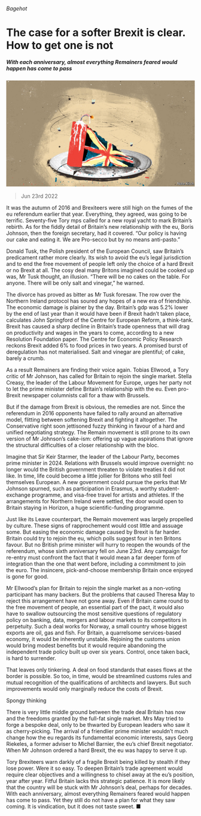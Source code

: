 ###### Bagehot

# The case for a softer Brexit is clear. How to get one is not 

##### With each anniversary, almost everything Remainers feared would happen has come to pass 

![image](images/20220625_BRD000.jpg) 

> Jun 23rd 2022 

It was the autumn of 2016 and Brexiteers were still high on the fumes of the eu referendum earlier that year. Everything, they agreed, was going to be terrific. Seventy-five Tory mps called for a new royal yacht to mark Britain’s rebirth. As for the fiddly detail of Britain’s new relationship with the eu, Boris Johnson, then the foreign secretary, had it covered. “Our policy is having our cake and eating it. We are Pro-secco but by no means anti-pasto.” 

Donald Tusk, the Polish president of the European Council, saw Britain’s predicament rather more clearly. Its wish to avoid the eu’s legal jurisdiction and to end the free movement of people left only the choice of a hard Brexit or no Brexit at all. The cosy deal many Britons imagined could be cooked up was, Mr Tusk thought, an illusion. “There will be no cakes on the table. For anyone. There will be only salt and vinegar,” he warned. 

The divorce has proved as bitter as Mr Tusk foresaw. The row over the Northern Ireland protocol has soured any hopes of a new era of friendship. The economic damage is plainer by the day. Britain’s gdp was 5.2% lower by the end of last year than it would have been if Brexit hadn’t taken place, calculates John Springford of the Centre for European Reform, a think-tank. Brexit has caused a sharp decline in Britain’s trade openness that will drag on productivity and wages in the years to come, according to a new Resolution Foundation paper. The Centre for Economic Policy Research reckons Brexit added 6% to food prices in two years. A promised burst of deregulation has not materialised. Salt and vinegar are plentiful; of cake, barely a crumb.

As a result Remainers are finding their voice again. Tobias Ellwood, a Tory critic of Mr Johnson, has called for Britain to rejoin the single market. Stella Creasy, the leader of the Labour Movement for Europe, urges her party not to let the prime minister define Britain’s relationship with the eu. Even pro-Brexit newspaper columnists call for a thaw with Brussels.

But if the damage from Brexit is obvious, the remedies are not. Since the referendum in 2016 opponents have failed to rally around an alternative model, flitting between softening Brexit and fighting it altogether. The Conservative right soon jettisoned fuzzy thinking in favour of a hard and unified negotiating strategy. The Remain movement is still prone to its own version of Mr Johnson’s cake-ism: offering up vague aspirations that ignore the structural difficulties of a closer relationship with the bloc.

Imagine that Sir Keir Starmer, the leader of the Labour Party, becomes prime minister in 2024. Relations with Brussels would improve overnight: no longer would the British government threaten to violate treaties it did not like. In time, life could become a little jollier for Britons who still feel themselves European. A new government could pursue the perks that Mr Johnson spurned, such as participation in Erasmus, a worthy student-exchange programme, and visa-free travel for artists and athletes. If the arrangements for Northern Ireland were settled, the door would open to Britain staying in Horizon, a huge scientific-funding programme. 

Just like its Leave counterpart, the Remain movement was largely propelled by culture. These signs of rapprochement would cost little and assuage some. But easing the economic damage caused by Brexit is far harder. Britain could try to rejoin the eu, which polls suggest four in ten Britons favour. But no British prime minister will hurry to reopen the wounds of the referendum, whose sixth anniversary fell on June 23rd. Any campaign for re-entry must confront the fact that it would mean a far deeper form of integration than the one that went before, including a commitment to join the euro. The insincere, pick-and-choose membership Britain once enjoyed is gone for good. 

Mr Ellwood’s plan for Britain to rejoin the single market as a non-voting participant has many backers. But the problems that caused Theresa May to reject this arrangement have not gone away. Even if Britain came round to the free movement of people, an essential part of the pact, it would also have to swallow outsourcing the most sensitive questions of regulatory policy on banking, data, mergers and labour markets to its competitors in perpetuity. Such a deal works for Norway, a small country whose biggest exports are oil, gas and fish. For Britain, a quarrelsome services-based economy, it would be inherently unstable. Rejoining the customs union would bring modest benefits but it would require abandoning the independent trade policy built up over six years. Control, once taken back, is hard to surrender.

That leaves only tinkering. A deal on food standards that eases flows at the border is possible. So too, in time, would be streamlined customs rules and mutual recognition of the qualifications of architects and lawyers. But such improvements would only marginally reduce the costs of Brexit. 

Spongy thinking

There is very little middle ground between the trade deal Britain has now and the freedoms granted by the full-fat single market. Mrs May tried to forge a bespoke deal, only to be thwarted by European leaders who saw it as cherry-picking. The arrival of a friendlier prime minister wouldn’t much change how the eu regards its fundamental economic interests, says Georg Riekeles, a former adviser to Michel Barnier, the eu’s chief Brexit negotiator. When Mr Johnson ordered a hard Brexit, the eu was happy to serve it up.

Tory Brexiteers warn darkly of a fragile Brexit being killed by stealth if they lose power. Were it so easy. To deepen Britain’s trade agreement would require clear objectives and a willingness to chisel away at the eu’s position, year after year. Fitful Britain lacks this strategic patience. It is more likely that the country will be stuck with Mr Johnson’s deal, perhaps for decades. With each anniversary, almost everything Remainers feared would happen has come to pass. Yet they still do not have a plan for what they saw coming. It is vindication, but it does not taste sweet. ■





